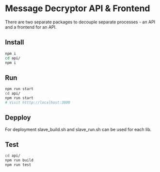 # Message Decryptor API & Frontend

There are two separate packages to decouple separate processes - an API and a frontend for an API.

## Install

```bash
npm i
cd api/
npm i
```

## Run

```bash
npm run start
cd api/
npm run start
# Visit htttp://localhost:3000
```

## Depploy

For deployment slave_build.sh and slave_run.sh can be used for each lib.

## Test

```bash
cd api/
npm run build
npm run test
```
